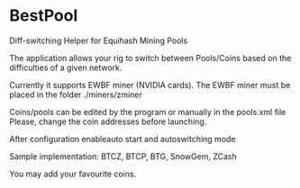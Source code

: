 # BestPool
Diff-switching Helper for Equihash Mining Pools

The application allows your rig to switch between Pools/Coins based on the difficulties of a given network.

Currently it supports EWBF miner (NVIDIA cards).
The EWBF miner must be placed in the folder ./miners/zminer

Coins/pools can be edited by the program or manually in the pools.xml file
Please, change the coin addresses before launching.

After configuration enableauto start and autoswitching mode


Sample implementation: BTCZ, BTCP, BTG, SnowGem, ZCash

You may add your favourite coins.
